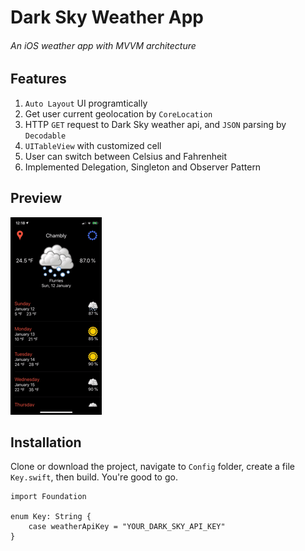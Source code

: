 # Dark Sky Weather App
###### An iOS weather app with MVVM architecture

## Features
1. `Auto Layout` UI programtically
1. Get user current geolocation by `CoreLocation`
1. HTTP `GET` request to Dark Sky weather api, and `JSON` parsing by `Decodable`
1. `UITableView` with customized cell
1. User can switch between Celsius and Fahrenheit
1. Implemented Delegation, Singleton and Observer Pattern

## Preview
![preiview](preview/preview.gif)

## Installation
Clone or download the project, navigate to `Config` folder, create a file `Key.swift`, then build. You're good to go.
```
import Foundation

enum Key: String {
    case weatherApiKey = "YOUR_DARK_SKY_API_KEY"
}
```
